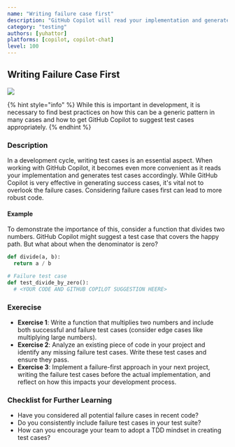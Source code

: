 ```yaml
---
name: "Writing failure case first"
description: "GitHub Copilot will read your implementation and generate a test case based on it. It tends to generate a test case for the success case. Be careful not to forget the failure case."
category: "testing"
authors: [yuhattor] 
platforms: [copilot, copilot-chat]
level: 100
---
```


## Writing Failure Case First

[<img src="https://img.shields.io/badge/Lv0-Pattern_Idea-blueviolet">](https://github.com/orgs/AI-Native-Development/projects/1/)

{% hint style="info" %}
While this is important in development, it is necessary to find best practices on how this can be a generic pattern in many cases and how to get GitHub Copilot to suggest test cases appropriately.
{% endhint %}

### Description

In a development cycle, writing test cases is an essential aspect. When working with GitHub Copilot, it becomes even more convenient as it reads your implementation and generates test cases accordingly. While GitHub Copilot is very effective in generating success cases, it's vital not to overlook the failure cases. Considering failure cases first can lead to more robust code.

#### Example

To demonstrate the importance of this, consider a function that divides two numbers. GitHub Copilot might suggest a test case that covers the happy path. But what about when the denominator is zero?

```python
def divide(a, b):
  return a / b

# Failure test case
def test_divide_by_zero():
  # <YOUR CODE AND GITHUB COPILOT SUGGESTION HEERE>
```

### Exerecise

- **Exercise 1**: Write a function that multiplies two numbers and include both successful and failure test cases (consider edge cases like multiplying large numbers).
- **Exercise 2**: Analyze an existing piece of code in your project and identify any missing failure test cases. Write these test cases and ensure they pass.
- **Exercise 3**: Implement a failure-first approach in your next project, writing the failure test cases before the actual implementation, and reflect on how this impacts your development process.

### Checklist for Further Learning

- Have you considered all potential failure cases in recent code?
- Do you consistently include failure test cases in your test suite?
- How can you encourage your team to adopt a TDD mindset in creating test cases?
